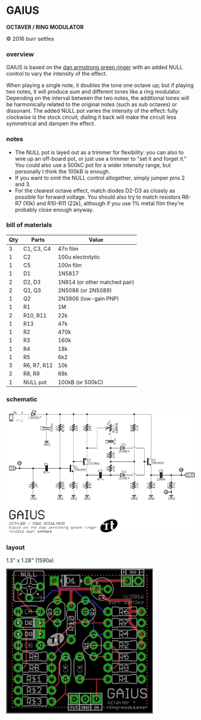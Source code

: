 GAIUS
=====

**OCTAVER / RING MODULATOR**

© 2016 burr settles


### overview

GAIUS is based on the [dan armstrong green ringer](http://www.effectsdatabase.com/model/danarmstrong/greenringer) with an added NULL control to vary the intensity of the effect.

When playing a single note, it doubles the tone one octave up; but if playing two notes, it will produce sum and different tones like a ring modulator. Depending on the interval between the two notes, the additional tones will be harmonically related to the original notes (such as sub octaves) or dissonant. The added NULL pot varies the intensity of the effect: fully clockwise is the stock circuit; dialing it back will make the circuit less symmetrical and dampen the effect.


### notes

* The NULL pot is layed out as a trimmer for flexibility: you can also to wire up an off-board pot, or just use a trimmer to "set it and forget it." You could also use a 500kC pot for a wider intensity range, but personally I think the 100kB is enough.
* If you want to omit the NULL control altogether, simply jumper pins 2 and 3.
* For the clearest octave effect, match diodes D2-D3 as closely as possible for forward voltage. You should also try to match resistors R6-R7 (10k) and R10-R11 (22k), although if you use 1% metal film they're probably close enough anyway.


### bill of materials

Qty | Parts | Value
--- | ----- | -----
3 | C1, C3, C4 | 47n film
1 | C2 | 100u electrolytic
1 | C5 | 100n film
1 | D1 | 1N5817
2 | D2, D3 | 1N914 (or other matched pair)
2 | Q1, Q3 | 2N5088 (or 2N5089)
1 | Q2 | 2N3906 (low-gain PNP)
1 | R1 | 1M
2 | R10, R11 | 22k
1 | R13 | 47k
1 | R2 | 470k
1 | R3 | 160k
1 | R4 | 18k
1 | R5 | 6k2
3 | R6, R7, R12 | 10k
2 | R8, R9 | 68k
1 | NULL pot | 100kB (or 500kC)


### schematic

![schematic](schematic.png "GAIUS")

### layout

1.3" x 1.28" (1590a)

![layout](layout.png "GAIUS")
